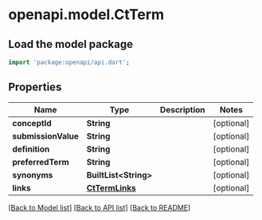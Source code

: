 # openapi.model.CtTerm

## Load the model package
```dart
import 'package:openapi/api.dart';
```

## Properties
Name | Type | Description | Notes
------------ | ------------- | ------------- | -------------
**conceptId** | **String** |  | [optional] 
**submissionValue** | **String** |  | [optional] 
**definition** | **String** |  | [optional] 
**preferredTerm** | **String** |  | [optional] 
**synonyms** | **BuiltList&lt;String&gt;** |  | [optional] 
**links** | [**CtTermLinks**](CtTermLinks.md) |  | [optional] 

[[Back to Model list]](../README.md#documentation-for-models) [[Back to API list]](../README.md#documentation-for-api-endpoints) [[Back to README]](../README.md)



